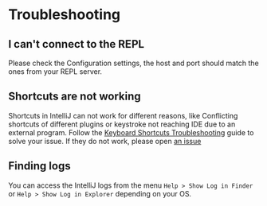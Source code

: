 # Troubleshooting

## I can't connect to the REPL

 Please check the Configuration settings, the host and port should match the ones from your REPL server.

## Shortcuts are not working

 Shortcuts in IntelliJ can not work for different reasons, like Conflicting shortcuts of different plugins or keystroke not reaching IDE due to an external program. 
 Follow the [Keyboard Shortcuts Troubleshooting](https://www.jetbrains.com/help/idea/keyboard-shortcuts-troubleshooting.html) guide to solve your issue. If they do not work, please open [an issue](https://github.com/afucher/clojure-repl-intellij/issues)
 
## Finding logs

You can access the IntelliJ logs from the menu `Help > Show Log in Finder` or `Help > Show Log in Explorer` depending on your OS.
